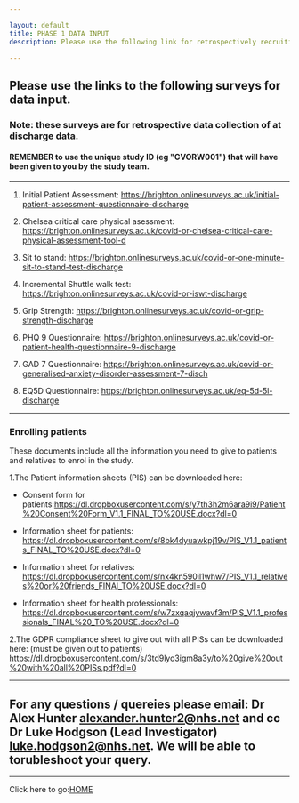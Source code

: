 ```yaml
---

layout: default
title: PHASE 1 DATA INPUT
description: Please use the following link for retrospectively recruiting patients. These surveys are for DISCHARGE data.

---
```


## Please use the links to the following surveys for data input. 
### Note: these surveys are for retrospective data collection of at discharge data.  

#### REMEMBER to use the unique study ID (eg "CVORW001") that will have been given to you by the study team. 

------------------

1. Initial Patient Assessment: <https://brighton.onlinesurveys.ac.uk/initial-patient-assessment-questionnaire-discharge>
  
  
2. Chelsea critical care physical asessment: <https://brighton.onlinesurveys.ac.uk/covid-or-chelsea-critical-care-physical-assessment-tool-d>
  
  
3. Sit to stand: <https://brighton.onlinesurveys.ac.uk/covid-or-one-minute-sit-to-stand-test-discharge>


4. Incremental Shuttle walk test: <https://brighton.onlinesurveys.ac.uk/covid-or-iswt-discharge>
  

5. Grip Strength: <https://brighton.onlinesurveys.ac.uk/covid-or-grip-strength-discharge>
  

6. PHQ 9 Questionnaire: <https://brighton.onlinesurveys.ac.uk/covid-or-patient-health-questionnaire-9-discharge>
  
  
7. GAD 7 Questionnaire: <https://brighton.onlinesurveys.ac.uk/covid-or-generalised-anxiety-disorder-assessment-7-disch>
  

8. EQ5D Questionnaire: <https://brighton.onlinesurveys.ac.uk/eq-5d-5l-discharge>


-------------------

### Enrolling patients 
 
These documents include all the information you need to give to patients and relatives to enrol in the study.

1.The Patient information sheets (PIS) can be downloaded here:
 
- Consent form for patients:<https://dl.dropboxusercontent.com/s/y7th3h2m6ara9i9/Patient%20Consent%20Form_V1.1_FINAL_TO%20USE.docx?dl=0>
 
 - Information sheet for patients: <https://dl.dropboxusercontent.com/s/8bk4dyuawkpj19v/PIS_V1.1_patients_FINAL_TO%20USE.docx?dl=0>
 
 - Information sheet for relatives: <https://dl.dropboxusercontent.com/s/nx4kn590il1whw7/PIS_V1.1_relatives%20or%20friends_FINAl_TO%20USE.docx?dl=0>
 
 - Information sheet for health professionals: <https://dl.dropboxusercontent.com/s/w7zxqaqjywavf3m/PIS_V1.1_professionals_FINAL%20_TO%20USE.docx?dl=0>
 
2.The GDPR compliance sheet to give out with all PISs can be downloaded here: (must be given out to patients)
   <https://dl.dropboxusercontent.com/s/3td9lyo3igm8a3y/to%20give%20out%20with%20all%20PISs.pdf?dl=0>
     
     
--------------------  
   
## For any questions / quereies please email: Dr Alex Hunter <alexander.hunter2@nhs.net> and cc Dr Luke Hodgson (Lead Investigator) <luke.hodgson2@nhs.net>. We will be able to torubleshoot your query. 

---------------
  
Click here to go:[HOME](./index.md)
